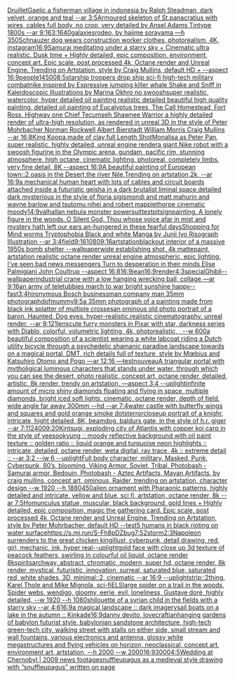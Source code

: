 [Druillet](https://www.ebank.nz/aiartgenerator?category=Druillet)[Gaelic,](https://www.ebank.nz/aiartgenerator?category=Gaelic%2C)[a fisherman village in indonesia by Ralph Steadman, dark velvet, orange and teal  --ar 3:5](https://www.ebank.nz/aiartgenerator?category=a%20fisherman%20village%20in%20indonesia%20by%20Ralph%20Steadman%2C%20dark%20velvet%2C%20orange%20and%20teal%20%20--ar%203%3A5)[Armoured skeleton of St.panacratius with wires,  cables full body, no crop, very detailed by Ansel Adams Tintype 1800s --ar  9:16](https://www.ebank.nz/aiartgenerator?category=Armoured%20skeleton%20of%20St.panacratius%20with%20wires%2C%20%20cables%20full%20body%2C%20no%20crop%2C%20very%20detailed%20by%20Ansel%20Adams%20Tintype%201800s%20--ar%20%209%3A16)[3:1](https://www.ebank.nz/aiartgenerator?category=3%3A1)[640](https://www.ebank.nz/aiartgenerator?category=640)[galaxies](https://www.ebank.nz/aiartgenerator?category=galaxies)[rodeo, by hajime sorayama —h 350](https://www.ebank.nz/aiartgenerator?category=rodeo%2C%20by%20hajime%20sorayama%20%E2%80%94h%20350)[Schnauzer dog wears construction worker clothes, photorealism, 4K, instagram](https://www.ebank.nz/aiartgenerator?category=Schnauzer%20dog%20wears%20construction%20worker%20clothes%2C%20photorealism%2C%204K%2C%20instagram)[16:9](https://www.ebank.nz/aiartgenerator?category=16%3A9)[Samurai meditating under a starry sky + Cinematic ultra realistic. Dusk time + Highly detailed, epic composition, environment, concept art. Epic scale, post processed 4k, Octane render and Unreal Engine. Trending on Artstation, style by Craig Mullins, default HD + --aspect 16:9](https://www.ebank.nz/aiartgenerator?category=Samurai%20meditating%20under%20a%20starry%20sky%20%2B%20Cinematic%20ultra%20realistic.%20Dusk%20time%20%2B%20Highly%20detailed%2C%20epic%20composition%2C%20environment%2C%20concept%20art.%20Epic%20scale%2C%20post%20processed%204k%2C%20Octane%20render%20and%20Unreal%20Engine.%20Trending%20on%20Artstation%2C%20style%20by%20Craig%20Mullins%2C%20default%20HD%20%2B%20--aspect%2016%3A9)[people](https://www.ebank.nz/aiartgenerator?category=people)[1](https://www.ebank.nz/aiartgenerator?category=1)[4500](https://www.ebank.nz/aiartgenerator?category=4500)[8:5](https://www.ebank.nz/aiartgenerator?category=8%3A5)[starship troopers drop ship sci-fi high-tech military combat](https://www.ebank.nz/aiartgenerator?category=starship%20troopers%20drop%20ship%20sci-fi%20high-tech%20military%20combat)[nike inspired by Expressive jumping killer whale Shake and Sniff in Kaleidoscopic Illustrations by Marina Okhro no swoosh](https://www.ebank.nz/aiartgenerator?category=nike%20inspired%20by%20Expressive%20jumping%20killer%20whale%20Shake%20and%20Sniff%20in%20Kaleidoscopic%20Illustrations%20by%20Marina%20Okhro%20no%20swoosh)[super realistic, watercolor, hyper detailed oil painting realistic detailed beautiful high quality painting, detailed oil painting of Eucalyptus trees, The Call Homestead, Fort Ross, Highway one Chief Tecumseh Shawnee Warrior  a highly detailed render of ultra-high resolution, as rendered in unreal 3D in the style of Peter Mohrbacher Norman Rockwell Albert Bierstadt William Morris Craig Mullins --ar 16:8](https://www.ebank.nz/aiartgenerator?category=super%20realistic%2C%20watercolor%2C%20hyper%20detailed%20oil%20painting%20realistic%20detailed%20beautiful%20high%20quality%20painting%2C%20detailed%20oil%20painting%20of%20Eucalyptus%20trees%2C%20The%20Call%20Homestead%2C%20Fort%20Ross%2C%20Highway%20one%20Chief%20Tecumseh%20Shawnee%20Warrior%20%20a%20highly%20detailed%20render%20of%20ultra-high%20resolution%2C%20as%20rendered%20in%20unreal%203D%20in%20the%20style%20of%20Peter%20Mohrbacher%20Norman%20Rockwell%20Albert%20Bierstadt%20William%20Morris%20Craig%20Mullins%20--ar%2016%3A8)[King Koopa,made of clay,full Length Shot](https://www.ebank.nz/aiartgenerator?category=King%20Koopa%2Cmade%20of%20clay%2Cfull%20Length%20Shot)[Monalisa as Peter Pan, super realistic, highly detailed, unreal engine render](https://www.ebank.nz/aiartgenerator?category=Monalisa%20as%20Peter%20Pan%2C%20super%20realistic%2C%20highly%20detailed%2C%20unreal%20engine%20render)[a giant Nike robot with a swoosh figurine in the Olympic arena, gundam, pacific rim, stunning atmosphere, high octane, cinematic lighting, photoreal, completely limbs, very fine detail, 8K --aspect 16:9](https://www.ebank.nz/aiartgenerator?category=a%20giant%20Nike%20robot%20with%20a%20swoosh%20figurine%20in%20the%20Olympic%20arena%2C%20gundam%2C%20pacific%20rim%2C%20stunning%20atmosphere%2C%20high%20octane%2C%20cinematic%20lighting%2C%20photoreal%2C%20completely%20limbs%2C%20very%20fine%20detail%2C%208K%20--aspect%2016%3A9)[A beautiful painting of European town::2,oasis in the Desert,the river Nile,Trending on artstation,2k, --ar 16:9](https://www.ebank.nz/aiartgenerator?category=A%20beautiful%20painting%20of%20European%20town%3A%3A2%2Coasis%20in%20the%20Desert%2Cthe%20river%20Nile%2CTrending%20on%20artstation%2C2k%2C%20--ar%2016%3A9)[a mechanical human heart with lots of cables and circuit boards attached inside a futuristic geisha in a dark brutalist liminal space detailed dark mysterious in the style of floria sigismondi and matt mahurin and wayne barlow and tsutomu nihei and robert mapplethorpe cinematic moody](https://www.ebank.nz/aiartgenerator?category=a%20mechanical%20human%20heart%20with%20lots%20of%20cables%20and%20circuit%20boards%20attached%20inside%20a%20futuristic%20geisha%20in%20a%20dark%20brutalist%20liminal%20space%20detailed%20dark%20mysterious%20in%20the%20style%20of%20floria%20sigismondi%20and%20matt%20mahurin%20and%20wayne%20barlow%20and%20tsutomu%20nihei%20and%20robert%20mapplethorpe%20cinematic%20moody)[14:9](https://www.ebank.nz/aiartgenerator?category=14%3A9)[valhallan nebula monster powersuit](https://www.ebank.nz/aiartgenerator?category=valhallan%20nebula%20monster%20powersuit)[test](https://www.ebank.nz/aiartgenerator?category=test)[pit](https://www.ebank.nz/aiartgenerator?category=pit)[sign](https://www.ebank.nz/aiartgenerator?category=sign)[painting. A lonely figure in the woods. O Silent God, Thou whose voice afar in mist and mystery hath left our ears an-hungered in these fearful days](https://www.ebank.nz/aiartgenerator?category=painting.%20A%20lonely%20figure%20in%20the%20woods.%20O%20Silent%20God%2C%20Thou%20whose%20voice%20afar%20in%20mist%20and%20mystery%20hath%20left%20our%20ears%20an-hungered%20in%20these%20fearful%20days)[Shopping for Mind worms Tryptophobia Black and white Manga by Junji Iyo Risograph  Illustration --ar 3:4](https://www.ebank.nz/aiartgenerator?category=Shopping%20for%20Mind%20worms%20Tryptophobia%20Black%20and%20white%20Manga%20by%20Junji%20Iyo%20Risograph%20%20Illustration%20--ar%203%3A4)[field](https://www.ebank.nz/aiartgenerator?category=field)[9:16](https://www.ebank.nz/aiartgenerator?category=9%3A16)[1080](https://www.ebank.nz/aiartgenerator?category=1080)[9:16](https://www.ebank.nz/aiartgenerator?category=9%3A16)[artstation](https://www.ebank.nz/aiartgenerator?category=artstation)[blackout interior of a massive 1950s bomb shelter --wallpaper](https://www.ebank.nz/aiartgenerator?category=blackout%20interior%20of%20a%20massive%201950s%20bomb%20shelter%20--wallpaper)[wide establishing shot, 4k mattepaint, artstation  realistic octane render unreal engine atmospheric, epic lighting, I've seen bad news messengers Turn to desperation in their minds Elise Palmigiani John Coultrup --aspect 16:8](https://www.ebank.nz/aiartgenerator?category=wide%20establishing%20shot%2C%204k%20mattepaint%2C%20artstation%20%20realistic%20octane%20render%20unreal%20engine%20atmospheric%2C%20epic%20lighting%2C%20I%27ve%20seen%20bad%20news%20messengers%20Turn%20to%20desperation%20in%20their%20minds%20Elise%20Palmigiani%20John%20Coultrup%20--aspect%2016%3A8)[16:9](https://www.ebank.nz/aiartgenerator?category=16%3A9)[jean](https://www.ebank.nz/aiartgenerator?category=jean)[16:9](https://www.ebank.nz/aiartgenerator?category=16%3A9)[render](https://www.ebank.nz/aiartgenerator?category=render)[4:3](https://www.ebank.nz/aiartgenerator?category=4%3A3)[special](https://www.ebank.nz/aiartgenerator?category=special)[Ghibli](https://www.ebank.nz/aiartgenerator?category=Ghibli)[--wallpaper](https://www.ebank.nz/aiartgenerator?category=--wallpaper)[industrial crane with a low hanging wrecking ball, collage —ar 9:16](https://www.ebank.nz/aiartgenerator?category=industrial%20crane%20with%20a%20low%20hanging%20wrecking%20ball%2C%20collage%20%E2%80%94ar%209%3A16)[an army of teletubbies march to war bright sunshine happy](https://www.ebank.nz/aiartgenerator?category=an%20army%20of%20teletubbies%20march%20to%20war%20bright%20sunshine%20happy)[--fast](https://www.ebank.nz/aiartgenerator?category=--fast)[3:4](https://www.ebank.nz/aiartgenerator?category=3%3A4)[hironymous Bosch businessman company man 35mm photograph](https://www.ebank.nz/aiartgenerator?category=hironymous%20Bosch%20businessman%20company%20man%2035mm%20photograph)[dof](https://www.ebank.nz/aiartgenerator?category=dof)[mummy](https://www.ebank.nz/aiartgenerator?category=mummy)[9:5](https://www.ebank.nz/aiartgenerator?category=9%3A5)[a 35mm photograph of a painting made from black ink splatter of multiple crosses](https://www.ebank.nz/aiartgenerator?category=a%2035mm%20photograph%20of%20a%20painting%20made%20from%20black%20ink%20splatter%20of%20multiple%20crosses)[an ominous old photo portrait of a baron. Haunted. Dog eyes. hyper-realistic.realistic cinematography. unreal render. --ar 9:12](https://www.ebank.nz/aiartgenerator?category=an%20ominous%20old%20photo%20portrait%20of%20a%20baron.%20Haunted.%20Dog%20eyes.%20hyper-realistic.realistic%20cinematography.%20unreal%20render.%20--ar%209%3A12)[1](https://www.ebank.nz/aiartgenerator?category=1)[lens](https://www.ebank.nz/aiartgenerator?category=lens)[cute furry monsters in Pixar with star, darkness series with Diablo, colorful, volumetric lighting, 4k, photorealistic, , --w 600](https://www.ebank.nz/aiartgenerator?category=cute%20furry%20monsters%20in%20Pixar%20with%20star%2C%20darkness%20series%20with%20Diablo%2C%20colorful%2C%20volumetric%20lighting%2C%204k%2C%20photorealistic%2C%20%2C%20--w%20600)[a beautiful composition of a scientist wearing a white labcoat riding a Dutch utility bicycle through a psychedelic shamanic paradise landscape towards on a magical portal, DMT,  rich details full of texture, style by Mœbius and Katsuhiro Otomo and Pogo —ar 12:16 —test](https://www.ebank.nz/aiartgenerator?category=a%20beautiful%20composition%20of%20a%20scientist%20wearing%20a%20white%20labcoat%20riding%20a%20Dutch%20utility%20bicycle%20through%20a%20psychedelic%20shamanic%20paradise%20landscape%20towards%20on%20a%20magical%20portal%2C%20DMT%2C%20%20rich%20details%20full%20of%20texture%2C%20style%20by%20M%C5%93bius%20and%20Katsuhiro%20Otomo%20and%20Pogo%20%E2%80%94ar%2012%3A16%20%E2%80%94test)[nouveau](https://www.ebank.nz/aiartgenerator?category=nouveau)[A triangular portal with mytholigical luminous characters that stands under water, through which you can see the desert, photo realistic, concept art, octane render, detailed, artistic, 8k render, trendy on artstation, —aspect 3:4 --uplight](https://www.ebank.nz/aiartgenerator?category=A%20triangular%20portal%20with%20mytholigical%20luminous%20characters%20that%20stands%20under%20water%2C%20through%20which%20you%20can%20see%20the%20desert%2C%20photo%20realistic%2C%20concept%20art%2C%20octane%20render%2C%20detailed%2C%20artistic%2C%208k%20render%2C%20trendy%20on%20artstation%2C%20%E2%80%94aspect%203%3A4%20--uplight)[infinite amount of micro shiny diamonds floating and flying in space, multiple diamonds, bright iced soft lights, cinematic, octane render, depth of field, wide angle far away 300mm --hd --ar 7:4](https://www.ebank.nz/aiartgenerator?category=infinite%20amount%20of%20micro%20shiny%20diamonds%20floating%20and%20flying%20in%20space%2C%20multiple%20diamonds%2C%20bright%20iced%20soft%20lights%2C%20cinematic%2C%20octane%20render%2C%20depth%20of%20field%2C%20wide%20angle%20far%20away%20300mm%20--hd%20--ar%207%3A4)[water castle with butterfly wings and squares and gold orange smoke dots](https://www.ebank.nz/aiartgenerator?category=water%20castle%20with%20butterfly%20wings%20and%20squares%20and%20gold%20orange%20smoke%20dots)[terror](https://www.ebank.nz/aiartgenerator?category=terror)[closeup portrait of a knighr, intricate, hight detailed, 8K, beamdog, baldurs gate,  in the style of h.r. giger --ar 7:11](https://www.ebank.nz/aiartgenerator?category=closeup%20portrait%20of%20a%20knighr%2C%20intricate%2C%20hight%20detailed%2C%208K%2C%20beamdog%2C%20baldurs%20gate%2C%20%20in%20the%20style%20of%20h.r.%20giger%20--ar%207%3A11)[2400](https://www.ebank.nz/aiartgenerator?category=2400)[9:20](https://www.ebank.nz/aiartgenerator?category=9%3A20)[Kintsugi, exploding city of Atlantis with copper koi carp in the style of yeesookyung :: moody reflective background with oil paint texture :: golden ratio :: liquid orange and turquoise neon highlights :: intricate, detailed, octane render, weta digital, ray trace, 4k :: extreme detail :: --ar 3:2 --iw 6 --uplight](https://www.ebank.nz/aiartgenerator?category=Kintsugi%2C%20exploding%20city%20of%20Atlantis%20with%20copper%20koi%20carp%20in%20the%20style%20of%20yeesookyung%20%3A%3A%20moody%20reflective%20background%20with%20oil%20paint%20texture%20%3A%3A%20golden%20ratio%20%3A%3A%20liquid%20orange%20and%20turquoise%20neon%20highlights%20%3A%3A%20intricate%2C%20detailed%2C%20octane%20render%2C%20weta%20digital%2C%20ray%20trace%2C%204k%20%3A%3A%20extreme%20detail%20%3A%3A%20--ar%203%3A2%20--iw%206%20--uplight)[Full body character, military, Masked, Punk, Cyberpunk, 80’s, blooming, Viking Armor, Soviet, Tribal, Photobash - Samurai armor, Bedouin, Photobash - Aztec Artifacts, Mayan Artifacts, by craig mullins, concept art, ominous, Raider, trending on artstation, character design --w 1920 --h 1880](https://www.ebank.nz/aiartgenerator?category=Full%20body%20character%2C%20military%2C%20Masked%2C%20Punk%2C%20Cyberpunk%2C%2080%E2%80%99s%2C%20blooming%2C%20Viking%20Armor%2C%20Soviet%2C%20Tribal%2C%20Photobash%20-%20Samurai%20armor%2C%20Bedouin%2C%20Photobash%20-%20Aztec%20Artifacts%2C%20Mayan%20Artifacts%2C%20by%20craig%20mullins%2C%20concept%20art%2C%20ominous%2C%20Raider%2C%20trending%20on%20artstation%2C%20character%20design%20--w%201920%20--h%201880)[450](https://www.ebank.nz/aiartgenerator?category=450)[alien ornament with Pharaonic patterns, highly detailed and intricate, yellow and blue, sci fi, artstation, octane render, 8k --ar 7:5](https://www.ebank.nz/aiartgenerator?category=alien%20ornament%20with%20Pharaonic%20patterns%2C%20highly%20detailed%20and%20intricate%2C%20yellow%20and%20blue%2C%20sci%20fi%2C%20artstation%2C%20octane%20render%2C%208k%20--ar%207%3A5)[Homunculus statue, muscular, black background, gold lines + Highly detailed, epic composition, magic the gathering card. Epic scale, post processed 4k, Octane render and Unreal Engine. Trending on Artstation, style by Peter Mohrbacher, default HD --test](https://www.ebank.nz/aiartgenerator?category=Homunculus%20statue%2C%20muscular%2C%20black%20background%2C%20gold%20lines%20%2B%20Highly%20detailed%2C%20epic%20composition%2C%20magic%20the%20gathering%20card.%20Epic%20scale%2C%20post%20processed%204k%2C%20Octane%20render%20and%20Unreal%20Engine.%20Trending%20on%20Artstation%2C%20style%20by%20Peter%20Mohrbacher%2C%20default%20HD%20--test)[5 humans in black rioting on water surface](https://www.ebank.nz/aiartgenerator?category=5%20humans%20in%20black%20rioting%20on%20water%20surface)[<https://s.mj.run/S-Fh8pDZbug>](https://www.ebank.nz/aiartgenerator?category=%3Chttps%3A//s.mj.run/S-Fh8pDZbug%3E)[7:5](https://www.ebank.nz/aiartgenerator?category=7%3A5)[2](https://www.ebank.nz/aiartgenerator?category=2)[storm](https://www.ebank.nz/aiartgenerator?category=storm)[2:3](https://www.ebank.nz/aiartgenerator?category=2%3A3)[Napoleon surrenders to the great chicken king](https://www.ebank.nz/aiartgenerator?category=Napoleon%20surrenders%20to%20the%20great%20chicken%20king)[illust, cyberpunk, detail drawing, red, girl, mechanic, ink, hyper real](https://www.ebank.nz/aiartgenerator?category=illust%2C%20cyberpunk%2C%20detail%20drawing%2C%20red%2C%20girl%2C%20mechanic%2C%20ink%2C%20hyper%20real)[--uplight](https://www.ebank.nz/aiartgenerator?category=--uplight)[gold face with close up 3d texture of peacock feathers, swirling in colourful oil liquid, octane render 8k](https://www.ebank.nz/aiartgenerator?category=gold%20face%20with%20close%20up%203d%20texture%20of%20peacock%20feathers%2C%20swirling%20in%20colourful%20oil%20liquid%2C%20octane%20render%208k)[spirits](https://www.ebank.nz/aiartgenerator?category=spirits)[archway, abstract, chromatic, modern, super hd, octane render, 8k render, mystical, futuristic, innovation, surreal, saturated blue, saturated red, white shades, 3D, minimal::2, cinematic --ar 16:9 --uplight](https://www.ebank.nz/aiartgenerator?category=archway%2C%20abstract%2C%20chromatic%2C%20modern%2C%20super%20hd%2C%20octane%20render%2C%208k%20render%2C%20mystical%2C%20futuristic%2C%20innovation%2C%20surreal%2C%20saturated%20blue%2C%20saturated%20red%2C%20white%20shades%2C%203D%2C%20minimal%3A%3A2%2C%20cinematic%20--ar%2016%3A9%20--uplight)[strip::2](https://www.ebank.nz/aiartgenerator?category=strip%3A%3A2)[thing, Karel Thole and Mike Mignola, sci-fi](https://www.ebank.nz/aiartgenerator?category=thing%2C%20Karel%20Thole%20and%20Mike%20Mignola%2C%20sci-fi)[ELS](https://www.ebank.nz/aiartgenerator?category=ELS)[large spider on a trail in the woods, Spider webs, wendigo, gloomy, eerie, evil, loneliness, Gustave doré, highly detailed, --w 1920 --h 1080](https://www.ebank.nz/aiartgenerator?category=large%20spider%20on%20a%20trail%20in%20the%20woods%2C%20Spider%20webs%2C%20wendigo%2C%20gloomy%2C%20eerie%2C%20evil%2C%20loneliness%2C%20Gustave%20dor%C3%A9%2C%20highly%20detailed%2C%20--w%201920%20--h%201080)[shilouette of a syrian child  in the fields with a starry sky --ar 4:6](https://www.ebank.nz/aiartgenerator?category=shilouette%20of%20a%20syrian%20child%20%20in%20the%20fields%20with%20a%20starry%20sky%20--ar%204%3A6)[16:9](https://www.ebank.nz/aiartgenerator?category=16%3A9)[a magical landscape :: dark imagery](https://www.ebank.nz/aiartgenerator?category=a%20magical%20landscape%20%3A%3A%20dark%20imagery)[sail boats on a lake in the autumn :: Kinkade](https://www.ebank.nz/aiartgenerator?category=sail%20boats%20on%20a%20lake%20in%20the%20autumn%20%3A%3A%20Kinkade)[16:9](https://www.ebank.nz/aiartgenerator?category=16%3A9)[danny devito, lovecraftian](https://www.ebank.nz/aiartgenerator?category=danny%20devito%2C%20lovecraftian)[hanging gardens of babylon futurist style, babylonian sandstone architecture, high-tech green-tech city, walking street with stalls on either side, small stream and wall fountains, various electronics and antenna, glossy white megastructures and flying vehicles on horizon, neoclassical, concept art, environment art, artstation, --h 2000 --w 2000](https://www.ebank.nz/aiartgenerator?category=hanging%20gardens%20of%20babylon%20futurist%20style%2C%20babylonian%20sandstone%20architecture%2C%20high-tech%20green-tech%20city%2C%20walking%20street%20with%20stalls%20on%20either%20side%2C%20small%20stream%20and%20wall%20fountains%2C%20various%20electronics%20and%20antenna%2C%20glossy%20white%20megastructures%20and%20flying%20vehicles%20on%20horizon%2C%20neoclassical%2C%20concept%20art%2C%20environment%20art%2C%20artstation%2C%20--h%202000%20--w%202000)[16:9](https://www.ebank.nz/aiartgenerator?category=16%3A9)[3000](https://www.ebank.nz/aiartgenerator?category=3000)[4:5](https://www.ebank.nz/aiartgenerator?category=4%3A5)[Wedding at Chernobyl | 2009 news footage](https://www.ebank.nz/aiartgenerator?category=Wedding%20at%20Chernobyl%20%7C%202009%20news%20footage)[snuffleupagus as a medieval style drawing with “snuffleupagus” written on page](https://www.ebank.nz/aiartgenerator?category=snuffleupagus%20as%20a%20medieval%20style%20drawing%20with%20%E2%80%9Csnuffleupagus%E2%80%9D%20written%20on%20page)